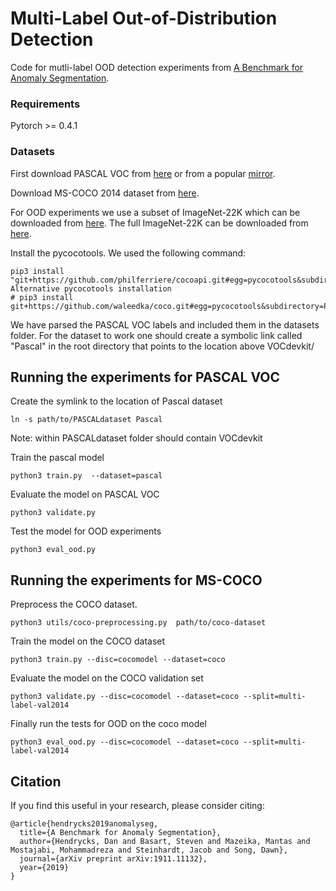 # Multi-Label Out-of-Distribution Detection

Code for mutli-label OOD detection experiments from [A Benchmark for Anomaly Segmentation](https://arxiv.org/abs/1911.11132).

### Requirements

Pytorch >= 0.4.1  

### Datasets

First download PASCAL VOC from [here](host.robots.ox.ac.uk/pascal/VOC/
) or from a popular [mirror](https://pjreddie.com/projects/pascal-voc-dataset-mirror/).

Download MS-COCO 2014 dataset from [here](http://cocodataset.org/#download).

For OOD experiments we use a subset of ImageNet-22K which can be downloaded from [here](https://drive.google.com/file/d/1ciBRbMpaN0FGgaFwjmjOlX3eeD8WrRjL/view?usp=sharing). The full ImageNet-22K can be downloaded from [here](http://image-net.org/download-images).

Install the pycocotools. We used the following command: 

    pip3 install "git+https://github.com/philferriere/cocoapi.git#egg=pycocotools&subdirectory=PythonAPI"
    Alternative pycocotools installation
    # pip3 install git+https://github.com/waleedka/coco.git#egg=pycocotools&subdirectory=PythonAPI

We have parsed the PASCAL VOC labels and included them in the datasets folder.  For the dataset to work one should create a symbolic link called "Pascal" in the root directory that points to the location above VOCdevkit/


## Running the experiments for PASCAL VOC

Create the symlink to the location of Pascal dataset

    ln -s path/to/PASCALdataset Pascal

Note: within PASCALdataset folder should contain VOCdevkit

Train the pascal model

    python3 train.py  --dataset=pascal

Evaluate the model on PASCAL VOC

    python3 validate.py

Test the model for OOD experiments

    python3 eval_ood.py

## Running the experiments for MS-COCO

Preprocess the COCO dataset.

    python3 utils/coco-preprocessing.py  path/to/coco-dataset

Train the model on the COCO dataset

    python3 train.py --disc=cocomodel --dataset=coco

Evaluate the model on the COCO validation set

    python3 validate.py --disc=cocomodel --dataset=coco --split=multi-label-val2014

Finally run the tests for OOD on the coco model

    python3 eval_ood.py --disc=cocomodel --dataset=coco --split=multi-label-val2014

## Citation

If you find this useful in your research, please consider citing:

    @article{hendrycks2019anomalyseg,
      title={A Benchmark for Anomaly Segmentation},
      author={Hendrycks, Dan and Basart, Steven and Mazeika, Mantas and Mostajabi, Mohammadreza and Steinhardt, Jacob and Song, Dawn},
      journal={arXiv preprint arXiv:1911.11132},
      year={2019}
    }
